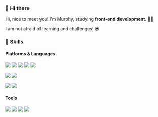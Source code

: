 ### 👋 Hi there


Hi, nice to meet you! I'm Murphy, studying **front-end development**. 👩‍💻

I am not afraid of learning and challenges! 😎


### 🦾 Skills
#### Platforms & Languages
<img src="https://img.shields.io/badge/W3C-005A9C?style=flat-square&logo=W3C&logoColor=fff"> <img src="https://img.shields.io/badge/HTML5-E34F26?style=flat-square&logo=HTML5&logoColor=fff"> <img src="https://img.shields.io/badge/CSS3-1572B6?style=flat-square&logo=CSS3&logoColor=fff"> <img src="https://img.shields.io/badge/JavaScript-F7DF1E?style=flat-square&logo=JavaScript&logoColor=fff"> <img src="https://img.shields.io/badge/TypeScript-3178C6?style=flat-square&logo=TypeScript&logoColor=fff">

<img src="https://img.shields.io/badge/React-61DAFB?style=flat-square&logo=React&logoColor=fff"> <img src="https://img.shields.io/badge/vue.js-4FC08D?style=flat-square&logo=vue.js&logoColor=fff">

<img src="https://img.shields.io/badge/PHP-777BB4?style=flat-square&logo=PHP&logoColor=fff"> <img src="https://img.shields.io/badge/MySQL-4479A1?style=flat-square&logo=MySQL&logoColor=fff">

#### Tools
<img src="https://img.shields.io/badge/Git-F05032?style=flat-square&logo=Git&logoColor=fff"> <img src="https://img.shields.io/badge/GitHub-181717?style=flat-square&logo=GitHub&logoColor=fff"> <img src="https://img.shields.io/badge/adobephotoshop-31A8FF?style=flat-square&logo=adobephotoshop&logoColor=fff"> <img src="https://img.shields.io/badge/adobeillustrator-FF9A00?style=flat-square&logo=adobeillustrator&logoColor=fff">
